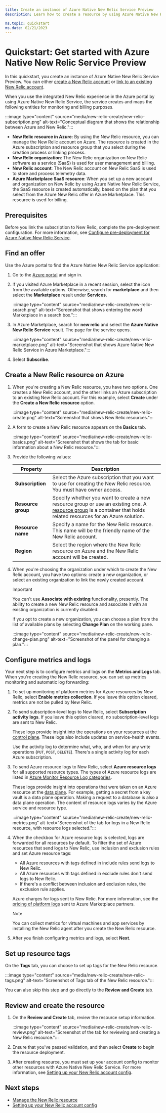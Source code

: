 ```yaml
---
title: Create an instance of Azure Native New Relic Service Preview
description: Learn how to create a resource by using Azure Native New Relic Service.

ms.topic: quickstart
ms.date: 02/21/2023
---
```


# Quickstart: Get started with Azure Native New Relic Service Preview

In this quickstart, you create an instance of Azure Native New Relic Service Preview. You can either [create a New Relic account](new-relic-create.md) or [link to an existing New Relic account](new-relic-link-to-existing.md).

When you use the integrated New Relic experience in the Azure portal by using Azure Native New Relic Service, the service creates and maps the following entities for monitoring and billing purposes.

:::image type="content" source="media/new-relic-create/new-relic-subscription.png" alt-text="Conceptual diagram that shows the relationship between Azure and New Relic.":::

- **New Relic resource in Azure**: By using the New Relic resource, you can manage the New Relic account on Azure. The resource is created in the Azure subscription and resource group that you select during the creation process or linking process.
- **New Relic organization**: The New Relic organization on New Relic software as a service (SaaS) is used for user management and billing.
- **New Relic account**: The New Relic account on New Relic SaaS is used to store and process telemetry data.
- **Azure Marketplace SaaS resource**: When you set up a new account and organization on New Relic by using Azure Native New Relic Service, the SaaS resource is created automatically, based on the plan that you select from the Azure New Relic offer in Azure Marketplace. This resource is used for billing.

## Prerequisites

Before you link the subscription to New Relic, complete the pre-deployment configuration. For more information, see [Configure pre-deployment for Azure Native New Relic Service](new-relic-how-to-configure-prereqs.md).

## Find an offer

Use the Azure portal to find the Azure Native New Relic Service application:

1. Go to the [Azure portal](https://portal.azure.com/) and sign in.

1. If you visited Azure Marketplace in a recent session, select the icon from the available options. Otherwise, search for **marketplace** and then select the **Marketplace** result under **Services**.

   :::image type="content" source="media/new-relic-create/new-relic-search.png" alt-text="Screenshot that shows entering the word Marketplace in a search box.":::

1. In Azure Marketplace, search for **new relic** and select the **Azure Native New Relic Service** result. The page for the service opens.

   :::image type="content" source="media/new-relic-create/new-relic-marketplace.png" alt-text="Screenshot that shows Azure Native New Relic Service in Azure Marketplace.":::

1. Select **Subscribe**.

## Create a New Relic resource on Azure

1. When you're creating a New Relic resource, you have two options. One creates a New Relic account, and the other links an Azure subscription to an existing New Relic account. For this example, select **Create** under the **Create a New Relic resource** option.

   :::image type="content" source="media/new-relic-create/new-relic-create.png" alt-text="Screenshot that shows New Relic resources.":::

1. A form to create a New Relic resource appears on the **Basics** tab.

   :::image type="content" source="media/new-relic-create/new-relic-basics.png" alt-text="Screenshot that shows the tab for basic information about a New Relic resource.":::

1. Provide the following values:

   |  Property | Description |
   |--|--|
   |  **Subscription**   |  Select the Azure subscription that you want to use for creating the New Relic resource. You must have owner access.|
   |  **Resource group**  |Specify whether you want to create a new resource group or use an existing one. A [resource group](../../azure-resource-manager/management/overview.md) is a container that holds related resources for an Azure solution.|
   |  **Resource name**  |Specify a name for the New Relic resource. This name will be the friendly name of the New Relic account.|
   |  **Region**         |Select the region where the New Relic resource on Azure and the New Relic account will be created.|

1. When you're choosing the organization under which to create the New Relic account, you have two options: create a new organization, or select an existing organization to link the newly created account.

   > [!IMPORTANT]
   > You can't use **Associate with existing** functionality, presently. The ability to create a new New Relic resource and associate it with an existing organization is currently disabled.

   If you opt to create a new organization, you can choose a plan from the list of available plans by selecting **Change Plan** on the working pane.

   :::image type="content" source="media/new-relic-create/new-relic-change-plan.png" alt-text="Screenshot of the panel for changing a plan.":::

 
## Configure metrics and logs

Your next step is to configure metrics and logs on the **Metrics and Logs** tab. When you're creating the New Relic resource, you can set up metrics monitoring and automatic log forwarding:

1. To set up monitoring of platform metrics for Azure resources by New Relic, select **Enable metrics collection**. If you leave this option cleared, metrics are not be pulled by New Relic.

1. To send subscription-level logs to New Relic, select **Subscription activity logs**. If you leave this option cleared, no subscription-level logs are sent to New Relic.

   These logs provide insight into the operations on your resources at the [control plane](../../azure-resource-manager/management/control-plane-and-data-plane.md). These logs also include updates on service-health events. 

   Use the activity log to determine what, who, and when for any write operations (`PUT`, `POST`, `DELETE`). There's a single activity log for each Azure subscription.

1. To send Azure resource logs to New Relic, select **Azure resource logs** for all supported resource types. The types of Azure resource logs are listed in [Azure Monitor Resource Log categories](../../azure-monitor/essentials/resource-logs-categories.md).

   These logs provide insight into operations that were taken on an Azure resource at the [data plane](../../azure-resource-manager/management/control-plane-and-data-plane.md). For example, getting a secret from a key vault is a data plane operation. Making a request to a database is also a data plane operation. The content of resource logs varies by the Azure service and resource type.

   :::image type="content" source="media/new-relic-create/new-relic-metrics.png" alt-text="Screenshot of the tab for logs in a New Relic resource, with resource logs selected.":::

1. When the checkbox for Azure resource logs is selected, logs are forwarded for all resources by default. To filter the set of Azure resources that send logs to New Relic, use inclusion and exclusion rules and set Azure resource tags:

   - All Azure resources with tags defined in include rules send logs to New Relic.
   - All Azure resources with tags defined in exclude rules don't send logs to New Relic.
   - If there's a conflict between inclusion and exclusion rules, the exclusion rule applies.
    
   Azure charges for logs sent to New Relic. For more information, see the [pricing of platform logs](https://azure.microsoft.com/pricing/details/monitor/) sent to Azure Marketplace partners.

   > [!NOTE]
   > You can collect metrics for virtual machines and app services by installing the New Relic agent after you create the New Relic resource.

1. After you finish configuring metrics and logs, select **Next**.

## Set up resource tags

On the **Tags** tab, you can choose to set up tags for the New Relic resource. 

:::image type="content" source="media/new-relic-create/new-relic-tags.png" alt-text="Screenshot of Tags tab of the New Relic resource.":::

You can also skip this step and go directly to the **Review and Create** tab.

## Review and create the resource

1. On the **Review and Create** tab, review the resource setup information. 

   :::image type="content" source="media/new-relic-create/new-relic-review.png" alt-text="Screenshot of the tab for reviewing and creating a New Relic resource.":::

1. Ensure that you've passed validation, and then select **Create** to begin the resource deployment. 

1. After creating resource, you must set up your account config to monitor other resources with Azure Native New Relic Service. For more information, see [Setting up your New Relic account config](https://docs.newrelic.com/docs/infrastructure/microsoft-azure-integrations/get-started/azure-native/#view-your-data-in-new-relic).

## Next steps

- [Manage the New Relic resource](new-relic-how-to-manage.md)
- [Setting up your New Relic account config](https://docs.newrelic.com/docs/infrastructure/microsoft-azure-integrations/get-started/azure-native/#view-your-data-in-new-relic)